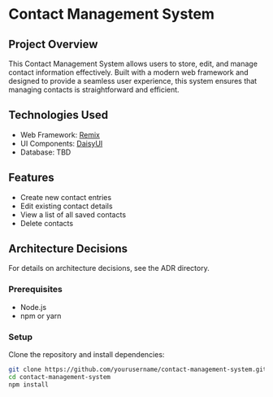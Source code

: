 # Contact Management System

## Project Overview
This Contact Management System allows users to store, edit, and manage contact information effectively. Built with a modern web framework and designed to provide a seamless user experience, this system ensures that managing contacts is straightforward and efficient.

## Technologies Used
- Web Framework: [Remix](https://remix.run)
- UI Components: [DaisyUI](https://daisyui.com)
- Database: TBD

## Features
- Create new contact entries
- Edit existing contact details
- View a list of all saved contacts
- Delete contacts

## Architecture Decisions
For details on architecture decisions, see the ADR directory.

### Prerequisites
- Node.js
- npm or yarn

### Setup
Clone the repository and install dependencies:
```bash
git clone https://github.com/yourusername/contact-management-system.git
cd contact-management-system
npm install
